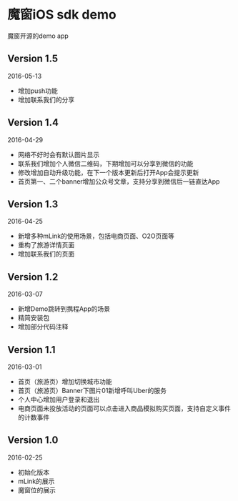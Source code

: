 魔窗iOS sdk demo
===
魔窗开源的demo app

Version 1.5
---
2016-05-13

* 增加push功能
* 增加联系我们的分享

Version 1.4
---
2016-04-29

* 网络不好时会有默认图片显示
* 联系我们增加个人微信二维码，下期增加可以分享到微信的功能
* 修改增加自动升级功能，在下一个版本更新后打开App会提示更新
* 首页第一、二个banner增加公众号文章，支持分享到微信后一链直达App

Version 1.3
---
2016-04-25

* 新增多种mLink的使用场景，包括电商页面、O2O页面等
* 重构了旅游详情页面
* 增加联系我们的页面

Version 1.2
---
2016-03-07

* 新增Demo跳转到携程App的场景
* 精简安装包
* 增加部分代码注释

Version 1.1
---
2016-03-01

* 首页（旅游页）增加切换城市功能
* 首页（旅游页）Banner下图片01新增呼叫Uber的服务
* 个人中心增加用户登录和退出
* 电商页面未投放活动的页面可以点击进入商品模拟购买页面，支持自定义事件的计数事件

Version 1.0
---
2016-02-25

* 初始化版本
* mLink的展示
* 魔窗位的展示